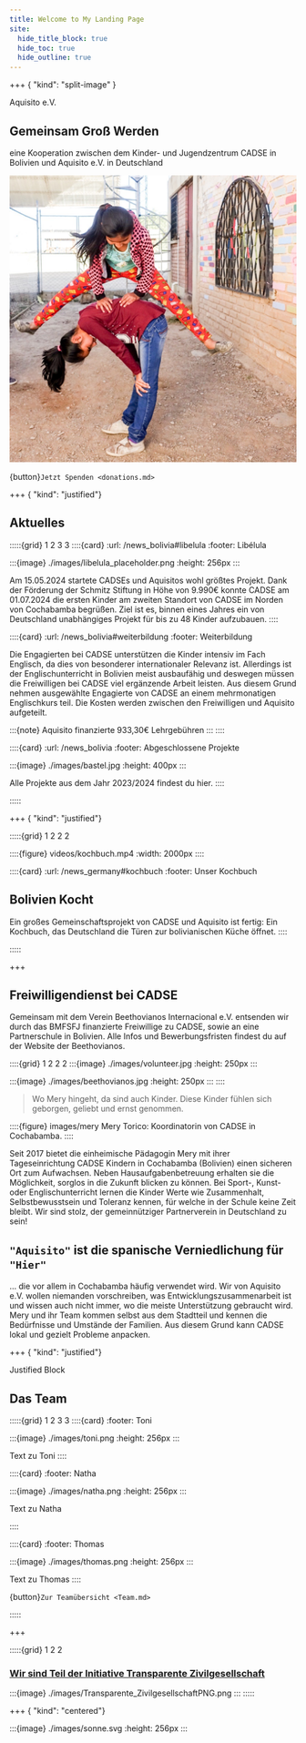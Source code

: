 ```yaml
---
title: Welcome to My Landing Page
site:
  hide_title_block: true
  hide_toc: true
  hide_outline: true
---
```


+++ { "kind": "split-image" }

Aquisito e.V.

## Gemeinsam Groß Werden

eine Kooperation zwischen dem Kinder- und Jugendzentrum CADSE in Bolivien und Aquisito e.V. in Deutschland

![](images/leapfrog.jpg)

{button}`Jetzt Spenden <donations.md>`

+++ { "kind": "justified"}

## Aktuelles

:::::{grid} 1 2 3 3
::::{card}
:url: /news_bolivia#libelula
:footer: Libélula

:::{image} ./images/libelula_placeholder.png
:height: 256px
:::


Am 15.05.2024 startete CADSEs und Aquisitos wohl größtes Projekt. Dank der Förderung der Schmitz Stiftung in Höhe von 9.990€ konnte CADSE am 01.07.2024 die ersten Kinder am zweiten Standort von CADSE im Norden von Cochabamba begrüßen.
Ziel ist es, binnen eines Jahres ein von Deutschland unabhängiges Projekt für bis zu 48 Kinder aufzubauen.
::::

::::{card}
:url: /news_bolivia#weiterbildung
:footer: Weiterbildung

Die Engagierten bei CADSE unterstützen die Kinder intensiv im Fach Englisch, da dies von besonderer internationaler Relevanz ist. Allerdings ist der Englischunterricht in Bolivien meist ausbaufähig und deswegen müssen die Freiwilligen bei CADSE viel ergänzende Arbeit leisten. Aus diesem Grund nehmen ausgewählte Engagierte von CADSE an einem mehrmonatigen Englischkurs teil. Die Kosten werden zwischen den Freiwilligen und Aquisito aufgeteilt. 

:::{note}
Aquisito finanzierte 933,30€ Lehrgebühren
:::
::::

::::{card}
:url: /news_bolivia
:footer: Abgeschlossene Projekte

:::{image} ./images/bastel.jpg
:height: 400px
:::

Alle Projekte aus dem Jahr 2023/2024 findest du hier.
::::

:::::

+++ { "kind": "justified"}

:::::{grid} 1 2 2 2

::::{figure} videos/kochbuch.mp4
:width: 2000px
::::


::::{card}
:url: /news_germany#kochbuch
:footer: Unser Kochbuch

## Bolivien Kocht
Ein großes Gemeinschaftsprojekt von CADSE und Aquisito ist fertig: Ein Kochbuch, das Deutschland die Türen zur bolivianischen Küche öffnet.
::::

:::::


+++

## Freiwilligendienst bei CADSE

Gemeinsam mit dem Verein Beethovianos Internacional e.V. entsenden wir durch das BMFSFJ finanzierte Freiwillige zu CADSE, sowie an eine Partnerschule in Bolivien. Alle Infos und Bewerbungsfristen findest du auf der Website der Beethovianos.

::::{grid} 1 2 2 2
:::{image} ./images/volunteer.jpg
:height: 250px
:::

:::{image} ./images/beethovianos.jpg
:height: 250px
:::
::::


> Wo Mery hingeht, da sind auch Kinder. Diese Kinder fühlen sich geborgen, geliebt und ernst genommen.

::::{figure} images/mery
Mery Torico: Koordinatorin von CADSE in Cochabamba.
::::

Seit 2017 bietet die einheimische Pädagogin Mery mit ihrer Tageseinrichtung CADSE Kindern in Cochabamba (Bolivien) einen sicheren Ort zum Aufwachsen. Neben Hausaufgabenbetreuung erhalten sie die Möglichkeit, sorglos in die Zukunft blicken zu können. Bei Sport-, Kunst- oder Englischunterricht lernen die Kinder Werte wie Zusammenhalt, Selbstbewusstsein und Toleranz kennen, für welche in der Schule keine Zeit bleibt. Wir sind stolz, der gemeinnütziger Partnerverein in Deutschland zu sein!


## `"Aquisito"` ist die spanische Verniedlichung für `"Hier"`
… die vor allem in Cochabamba häufig verwendet wird. Wir von Aquisito e.V. wollen niemanden vorschreiben, was Entwicklungszusammenarbeit ist und wissen auch nicht immer, wo die meiste Unterstützung gebraucht wird. Mery und ihr Team kommen selbst aus dem Stadtteil und kennen die Bedürfnisse und Umstände der Familien. Aus diesem Grund kann CADSE lokal und gezielt Probleme anpacken.



+++ { "kind": "justified"}

Justified Block

## Das Team

:::::{grid} 1 2 3 3
::::{card}
:footer: Toni

:::{image} ./images/toni.png
:height: 256px
:::

Text zu Toni
::::

::::{card}
:footer: Natha

:::{image} ./images/natha.png
:height: 256px
:::

Text zu Natha

::::

::::{card}
:footer: Thomas

:::{image} ./images/thomas.png
:height: 256px
:::

Text zu Thomas
::::


{button}`Zur Teamübersicht <Team.md>`

:::::

+++

:::::{grid} 1 2  2
### [Wir sind Teil der Initiative Transparente Zivilgesellschaft](/transparency)

:::{image} ./images/Transparente_ZivilgesellschaftPNG.png
:::
:::::

+++ { "kind": "centered"}

:::{image} ./images/sonne.svg
:height: 256px
:::

